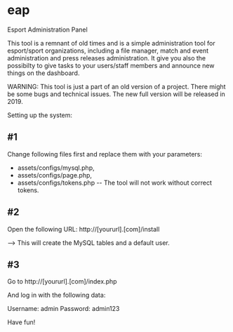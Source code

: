 # eap
Esport Administration Panel

This tool is a remnant of old times and is a simple administration tool for esport/sport organizations, including a file manager, match and event administration and press releases administration.
It give you also the possibilty to give tasks to your users/staff members and announce new things on the dashboard.

WARNING: This tool is just a part of an old version of a project. There might be some bugs and technical issues.
The new full version will be released in 2019.

Setting up the system:

#1
-------------------------------
Change following files first and replace them with your parameters:

- assets/configs/mysql.php,
- assets/configs/page.php,
- assets/configs/tokens.php -- The tool will not work without correct tokens.

#2
-------------------------------
Open the following URL:
http://[yoururl].[com]/install

--> This will create the MySQL tables and a default user.

#3
-------------------------------
Go to http://[yoururl].[com]/index.php

And log in with the following data:

Username: admin
Password: admin123

Have fun!
